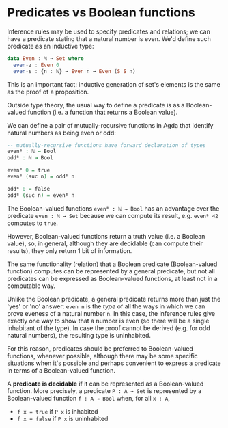 # Predicates vs Boolean functions

Inference rules may be used to specify predicates and relations; we can have a predicate stating that a natural number is even. We'd define such predicate as an inductive type:

```hs agda
data Even : ℕ → Set where
  even-z : Even 0
  even-s : {n : ℕ} → Even n → Even (S S n)
```

This is an important fact: inductive generation of set's elements is the same as the proof of a proposition.

Outside type theory, the usual way to define a predicate is as a Boolean-valued function (i.e. a function that returns a Boolean value).

We can define a pair of mutually-recursive functions in Agda that identify natural numbers as being even or odd:

```agda hs
-- mutually-recursive functions have forward declaration of types
evenᴮ : ℕ → Bool
oddᴮ : ℕ → Bool

evenᴮ 0 = true
evenᴮ (suc n) = oddᴮ n

oddᴮ 0 = false
oddᴮ (suc n) = evenᴮ n
```

The Boolean-valued functions `evenᴮ : ℕ → Bool` has an advantage over the predicate `even : ℕ → Set` because we can compute its result, e.g. `evenᴮ 42` computes to `true`.

However, Boolean-valued functions return a truth value (i.e. a Boolean value), so, in general, although they are decidable (can compute their results), they only return 1 bit of information.

The same functionality (relation) that a Boolean predicate (Boolean-valued function) computes can be represented by a general predicate, but not all predicates can be expressed as Boolean-valued functions, at least not in a computable way.

Unlike the Boolean predicate, a general predicate returns more than just the 'yes' or 'no' answer: `even n` is the *type* of all the ways in which we can prove eveness of a natural number `n`. In this case, the inference rules give exactly one way to show that a number is even (so there will be a single inhabitant of the type). In case the proof cannot be derived (e.g. for odd natural numbers), the resulting type is uninhabited.

For this reason, predicates should be preferred to Boolean-valued functions, whenever possible, although there may be some specific situations when it's possible and perhaps convenient to express a predicate in terms of a Boolean-valued function.

A **predicate is decidable** if it can be represented as a Boolean-valued function. More precisely, a predicate `P : A → Set` is represented by a Boolean-valued function `f : A → Bool` when, for all `x : A`,
- `f x = true`  if `P x` is inhabited
- `f x = false` if `P x` is uninhabited
